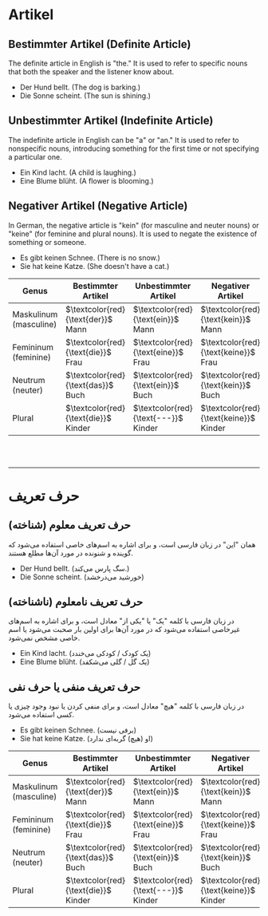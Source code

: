 # Artikel

## Bestimmter Artikel (Definite Article)
The definite article in English is "the." It is used to refer to specific nouns that both the speaker and the listener know about.

- Der Hund bellt. (The dog is barking.)
- Die Sonne scheint. (The sun is shining.)

## Unbestimmter Artikel (Indefinite Article)
The indefinite article in English can be "a" or "an." It is used to refer to nonspecific nouns, introducing something for the first time or not specifying a particular one.

- Ein Kind lacht. (A child is laughing.)
- Eine Blume blüht. (A flower is blooming.)

## Negativer Artikel (Negative Article)
In German, the negative article is "kein" (for masculine and neuter nouns) or "keine" (for feminine and plural nouns). It is used to negate the existence of something or someone.

- Es gibt keinen Schnee. (There is no snow.)
- Sie hat keine Katze. (She doesn't have a cat.)



| Genus     | Bestimmter Artikel | Unbestimmter Artikel | Negativer Artikel |
|-----------|--------------------|----------------------|-------------------|
| Maskulinum (masculine) | $`\textcolor{red}{\text{der}}`$  Mann            | $`\textcolor{red}{\text{ein}}`$  Mann              | $`\textcolor{red}{\text{kein}}`$  Mann         |
| Femininum (feminine)   | $`\textcolor{red}{\text{die}}`$  Frau            | $`\textcolor{red}{\text{eine}}`$  Frau             | $`\textcolor{red}{\text{keine}}`$  Frau       |
| Neutrum (neuter)       | $`\textcolor{red}{\text{das}}`$  Buch            | $`\textcolor{red}{\text{ein}}`$  Buch              | $`\textcolor{red}{\text{kein}}`$  Buch        |
| Plural                 | $`\textcolor{red}{\text{die}}`$  Kinder          | $`\textcolor{red}{\text{---}}`$ Kinder   | $`\textcolor{red}{\text{keine}}`$  Kinder     |


<br>
<br>

-----------------

# حرف تعریف

## حرف تعریف معلوم (شناخته)
همان "این" در زبان فارسی است، و برای اشاره به اسم‌های خاصی استفاده می‌شود که گوینده و شنونده در مورد آن‌ها مطلع هستند.

- Der Hund bellt. (سگ پارس می‌کند.)
- Die Sonne scheint. (خورشید می‌درخشد)

## حرف تعریف نامعلوم (ناشناخته)
در زبان فارسی با کلمه "یک" یا "یکی از" معادل است، و برای اشاره به اسم‌های غیرخاصی استفاده می‌شود که در مورد آن‌ها برای اولین بار صحبت می‌شود یا اسم خاصی مشخص نمی‌شود.

- Ein Kind lacht. (یک کودک / کودکی می‌خندد)
- Eine Blume blüht. (یک گل / گلی می‌شکفد)

## حرف تعریف منفی یا حرف نفی
در زبان فارسی با کلمه "هیچ" معادل است، و برای منفی کردن یا نبود وجود چیزی یا کسی استفاده می‌شود.
- Es gibt keinen Schnee. (برفی نیست)
- Sie hat keine Katze. (او (هیچ) گربه‌ای ندارد)


| Genus     | Bestimmter Artikel | Unbestimmter Artikel | Negativer Artikel |
|-----------|--------------------|----------------------|-------------------|
| Maskulinum (masculine) | $`\textcolor{red}{\text{der}}`$  Mann            | $`\textcolor{red}{\text{ein}}`$  Mann              | $`\textcolor{red}{\text{kein}}`$  Mann         |
| Femininum (feminine)   | $`\textcolor{red}{\text{die}}`$  Frau            | $`\textcolor{red}{\text{eine}}`$  Frau             | $`\textcolor{red}{\text{keine}}`$  Frau       |
| Neutrum (neuter)       | $`\textcolor{red}{\text{das}}`$  Buch            | $`\textcolor{red}{\text{ein}}`$  Buch              | $`\textcolor{red}{\text{kein}}`$  Buch        |
| Plural                 | $`\textcolor{red}{\text{die}}`$  Kinder          | $`\textcolor{red}{\text{---}}`$ Kinder   | $`\textcolor{red}{\text{keine}}`$  Kinder     |
